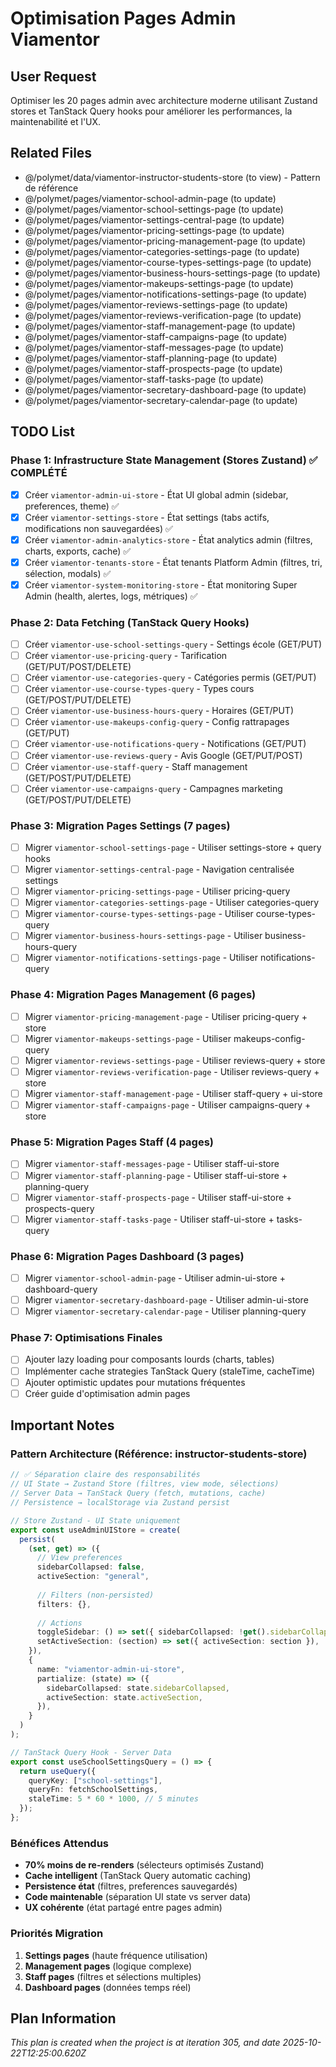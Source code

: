 # Optimisation Pages Admin Viamentor

## User Request
Optimiser les 20 pages admin avec architecture moderne utilisant Zustand stores et TanStack Query hooks pour améliorer les performances, la maintenabilité et l'UX.

## Related Files
- @/polymet/data/viamentor-instructor-students-store (to view) - Pattern de référence
- @/polymet/pages/viamentor-school-admin-page (to update)
- @/polymet/pages/viamentor-school-settings-page (to update)
- @/polymet/pages/viamentor-settings-central-page (to update)
- @/polymet/pages/viamentor-pricing-settings-page (to update)
- @/polymet/pages/viamentor-pricing-management-page (to update)
- @/polymet/pages/viamentor-categories-settings-page (to update)
- @/polymet/pages/viamentor-course-types-settings-page (to update)
- @/polymet/pages/viamentor-business-hours-settings-page (to update)
- @/polymet/pages/viamentor-makeups-settings-page (to update)
- @/polymet/pages/viamentor-notifications-settings-page (to update)
- @/polymet/pages/viamentor-reviews-settings-page (to update)
- @/polymet/pages/viamentor-reviews-verification-page (to update)
- @/polymet/pages/viamentor-staff-management-page (to update)
- @/polymet/pages/viamentor-staff-campaigns-page (to update)
- @/polymet/pages/viamentor-staff-messages-page (to update)
- @/polymet/pages/viamentor-staff-planning-page (to update)
- @/polymet/pages/viamentor-staff-prospects-page (to update)
- @/polymet/pages/viamentor-staff-tasks-page (to update)
- @/polymet/pages/viamentor-secretary-dashboard-page (to update)
- @/polymet/pages/viamentor-secretary-calendar-page (to update)

## TODO List

### Phase 1: Infrastructure State Management (Stores Zustand) ✅ COMPLÉTÉ
- [x] Créer `viamentor-admin-ui-store` - État UI global admin (sidebar, preferences, theme) ✅
- [x] Créer `viamentor-settings-store` - État settings (tabs actifs, modifications non sauvegardées) ✅
- [x] Créer `viamentor-admin-analytics-store` - État analytics admin (filtres, charts, exports, cache) ✅
- [x] Créer `viamentor-tenants-store` - État tenants Platform Admin (filtres, tri, sélection, modals) ✅
- [x] Créer `viamentor-system-monitoring-store` - État monitoring Super Admin (health, alertes, logs, métriques) ✅

### Phase 2: Data Fetching (TanStack Query Hooks)
- [ ] Créer `viamentor-use-school-settings-query` - Settings école (GET/PUT)
- [ ] Créer `viamentor-use-pricing-query` - Tarification (GET/PUT/POST/DELETE)
- [ ] Créer `viamentor-use-categories-query` - Catégories permis (GET/PUT)
- [ ] Créer `viamentor-use-course-types-query` - Types cours (GET/POST/PUT/DELETE)
- [ ] Créer `viamentor-use-business-hours-query` - Horaires (GET/PUT)
- [ ] Créer `viamentor-use-makeups-config-query` - Config rattrapages (GET/PUT)
- [ ] Créer `viamentor-use-notifications-query` - Notifications (GET/PUT)
- [ ] Créer `viamentor-use-reviews-query` - Avis Google (GET/PUT/POST)
- [ ] Créer `viamentor-use-staff-query` - Staff management (GET/POST/PUT/DELETE)
- [ ] Créer `viamentor-use-campaigns-query` - Campagnes marketing (GET/POST/PUT/DELETE)

### Phase 3: Migration Pages Settings (7 pages)
- [ ] Migrer `viamentor-school-settings-page` - Utiliser settings-store + query hooks
- [ ] Migrer `viamentor-settings-central-page` - Navigation centralisée settings
- [ ] Migrer `viamentor-pricing-settings-page` - Utiliser pricing-query
- [ ] Migrer `viamentor-categories-settings-page` - Utiliser categories-query
- [ ] Migrer `viamentor-course-types-settings-page` - Utiliser course-types-query
- [ ] Migrer `viamentor-business-hours-settings-page` - Utiliser business-hours-query
- [ ] Migrer `viamentor-notifications-settings-page` - Utiliser notifications-query

### Phase 4: Migration Pages Management (6 pages)
- [ ] Migrer `viamentor-pricing-management-page` - Utiliser pricing-query + store
- [ ] Migrer `viamentor-makeups-settings-page` - Utiliser makeups-config-query
- [ ] Migrer `viamentor-reviews-settings-page` - Utiliser reviews-query + store
- [ ] Migrer `viamentor-reviews-verification-page` - Utiliser reviews-query + store
- [ ] Migrer `viamentor-staff-management-page` - Utiliser staff-query + ui-store
- [ ] Migrer `viamentor-staff-campaigns-page` - Utiliser campaigns-query + store

### Phase 5: Migration Pages Staff (4 pages)
- [ ] Migrer `viamentor-staff-messages-page` - Utiliser staff-ui-store
- [ ] Migrer `viamentor-staff-planning-page` - Utiliser staff-ui-store + planning-query
- [ ] Migrer `viamentor-staff-prospects-page` - Utiliser staff-ui-store + prospects-query
- [ ] Migrer `viamentor-staff-tasks-page` - Utiliser staff-ui-store + tasks-query

### Phase 6: Migration Pages Dashboard (3 pages)
- [ ] Migrer `viamentor-school-admin-page` - Utiliser admin-ui-store + dashboard-query
- [ ] Migrer `viamentor-secretary-dashboard-page` - Utiliser admin-ui-store
- [ ] Migrer `viamentor-secretary-calendar-page` - Utiliser planning-query

### Phase 7: Optimisations Finales
- [ ] Ajouter lazy loading pour composants lourds (charts, tables)
- [ ] Implémenter cache strategies TanStack Query (staleTime, cacheTime)
- [ ] Ajouter optimistic updates pour mutations fréquentes
- [ ] Créer guide d'optimisation admin pages

## Important Notes

### Pattern Architecture (Référence: instructor-students-store)
```typescript
// ✅ Séparation claire des responsabilités
// UI State → Zustand Store (filtres, view mode, sélections)
// Server Data → TanStack Query (fetch, mutations, cache)
// Persistence → localStorage via Zustand persist

// Store Zustand - UI State uniquement
export const useAdminUIStore = create(
  persist(
    (set, get) => ({
      // View preferences
      sidebarCollapsed: false,
      activeSection: "general",
      
      // Filters (non-persisted)
      filters: {},
      
      // Actions
      toggleSidebar: () => set({ sidebarCollapsed: !get().sidebarCollapsed }),
      setActiveSection: (section) => set({ activeSection: section }),
    }),
    {
      name: "viamentor-admin-ui-store",
      partialize: (state) => ({
        sidebarCollapsed: state.sidebarCollapsed,
        activeSection: state.activeSection,
      }),
    }
  )
);

// TanStack Query Hook - Server Data
export const useSchoolSettingsQuery = () => {
  return useQuery({
    queryKey: ["school-settings"],
    queryFn: fetchSchoolSettings,
    staleTime: 5 * 60 * 1000, // 5 minutes
  });
};
```

### Bénéfices Attendus
- **70% moins de re-renders** (sélecteurs optimisés Zustand)
- **Cache intelligent** (TanStack Query automatic caching)
- **Persistence état** (filtres, preferences sauvegardés)
- **Code maintenable** (séparation UI state vs server data)
- **UX cohérente** (état partagé entre pages admin)

### Priorités Migration
1. **Settings pages** (haute fréquence utilisation)
2. **Management pages** (logique complexe)
3. **Staff pages** (filtres et sélections multiples)
4. **Dashboard pages** (données temps réel)

  
## Plan Information
*This plan is created when the project is at iteration 305, and date 2025-10-22T12:25:00.620Z*

